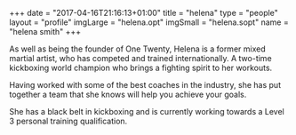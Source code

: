 +++
date = "2017-04-16T21:16:13+01:00"
title = "helena"
type = "people"
layout = "profile"
imgLarge = "helena.opt"
imgSmall = "helena.sopt"
name = "helena smith"
+++

As well as being the founder of One Twenty, Helena is a former mixed martial artist, who has competed and trained 
internationally. A two-time kickboxing world champion
who brings a fighting spirit to her workouts. 

Having worked with some of the best coaches in the industry, she has put together a team that she knows will help you 
achieve your goals.

She has a black belt in kickboxing and is currently working towards a Level 3 personal training qualification.
